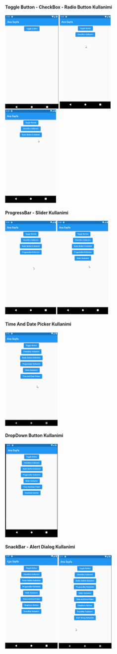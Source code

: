 
#### Toggle Button - CheckBox - Radio Button Kullanimi
<div>
<img src="assets/images/toggleButtonKullanimi.gif" height="300">
<img src="assets/images/CheckBoxKullanimi.gif" height="300">
<img src="assets/images/RadioButtonKullanimi.gif" height="300">
</div>

#### ProgressBar - Slider Kullanimi
<div>
<img src="assets/images/ProgressBarKullanimi.gif" height="300">
<img src="assets/images/SliderKullanimi.gif" height="300">
</div>

#### Time And Date Picker Kullanimi
<img src="assets/images/time_and_date_picker.gif" height="300">

#### DropDown Button Kullanimi
<img src="assets/images/dropdown_button.gif" height="300">

#### SnackBar - Alert Dialog Kullanimi
<div>
<img src="assets/images/snackbar.gif" height="300">
<img src="assets/images/Alertdialog.gif" height="300">
</div>



